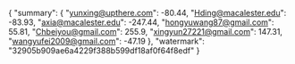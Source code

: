 {
    "summary": {
        "yunxing@upthere.com": -80.44, 
        "Hding@macalester.edu": -83.93, 
        "axia@macalester.edu": -247.44, 
        "hongyuwang87@gmail.com": 55.81, 
        "Chbeiyou@gmail.com": 255.9, 
        "xingyun27221@gmail.com": 147.31, 
        "wangyufei2009@gmail.com": -47.19
    }, 
    "watermark": "32905b909ae6a4229f388b599df18af0f64f8edf"
}
